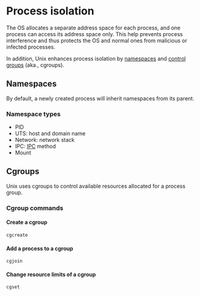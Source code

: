 # Process isolation

The OS allocates a separate address space for each process, and one process can access its address space only. This help prevents process interference and thus protects the OS and normal ones from malicious or infected processes.

In addition, Unix enhances process isolation by [namespaces](#namespaces) and [control groups](#cgroups) (aka., cgroups).

## Namespaces

By default, a newly created process will inherit namespaces from its parent.

### Namespace types

- PID
- UTS: host and domain name
- Network: network stack
- IPC: [IPC](../../../ipc/README.md) method
- Mount

## Cgroups

Unix uses cgroups to control available resources allocated for a process group.

### Cgroup commands

#### Create a cgroup

`cgcreate`

#### Add a process to a cgroup

`cgjoin`

#### Change resource limits of a cgroup

`cgset`